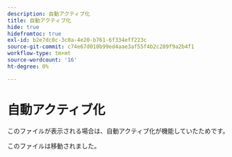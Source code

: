 ```yaml
---
description: 自動アクティブ化
title: 自動アクティブ化
hide: true
hidefromtoc: true
exl-id: b2e7dc0c-3c0a-4e20-b761-6f334eff223c
source-git-commit: c74e67d010b99ed4aae3af55f4b2c289f9a2b4f1
workflow-type: tm+mt
source-wordcount: '16'
ht-degree: 0%

---
```


# 自動アクティブ化

このファイルが表示される場合は、自動アクティブ化が機能していたためです。

このファイルは移動されました。
